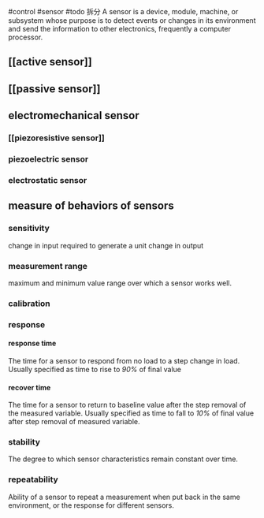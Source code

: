 #control #sensor #todo 拆分
A sensor is a device, module, machine, or subsystem whose purpose is to detect events or changes in its environment and send the information to other electronics, frequently a computer processor.

## [[active sensor]]

## [[passive sensor]]

## electromechanical sensor

### [[piezoresistive sensor]]

### piezoelectric sensor

### electrostatic sensor

## measure of behaviors of sensors

### sensitivity

change in input required to generate a unit change in output

### measurement range

maximum and minimum value range over which a sensor works well.

### calibration

### response

#### response time

The time for a sensor to respond from no load to a step change in load. Usually specified as time to rise to *90%* of final value

#### recover time

The time for a sensor to return to baseline value after the step removal of the measured variable. Usually specified as time to fall to *10%* of final value after step removal of measured variable.

### stability

The degree to which sensor characteristics remain constant over time.

### repeatability

Ability of a sensor to repeat a measurement when put back in the same environment, or the response for different sensors.
